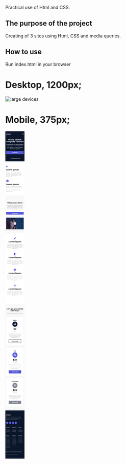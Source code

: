 Practical use of Html and CSS.

## The purpose of the project
Creating of 3 sites using Html, CSS and media queries.

## How to use
Run index.html in your browser

# Desktop, 1200px;
![large devices](img/homepage-xl.png)

# Mobile, 375px;
![small devices](img/homepage-xs.png)
